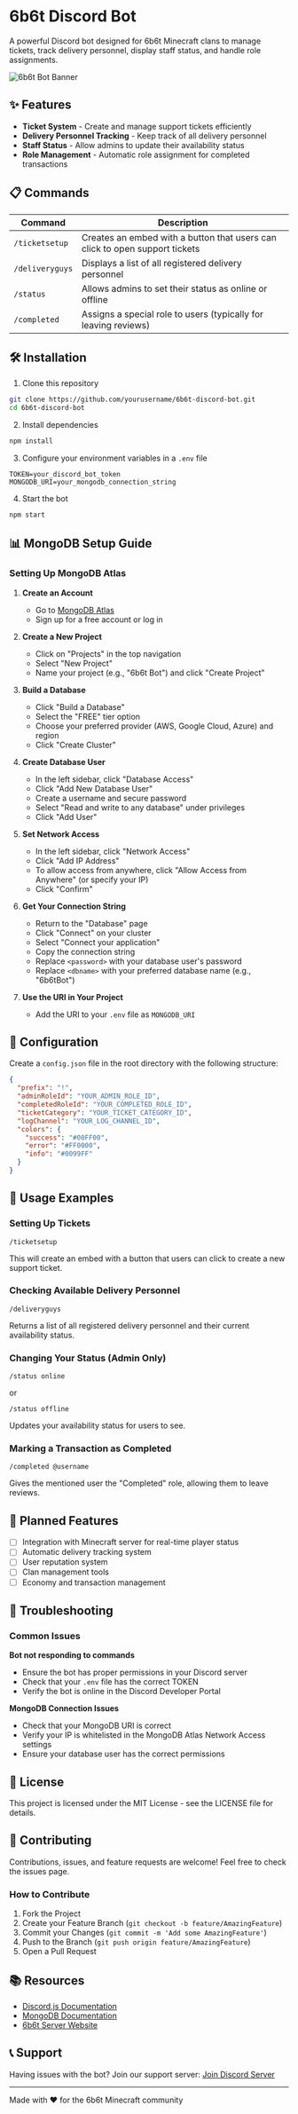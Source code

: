 # 6b6t Discord Bot

A powerful Discord bot designed for 6b6t Minecraft clans to manage tickets, track delivery personnel, display staff status, and handle role assignments.

![6b6t Bot Banner](https://via.placeholder.com/800x200)

## ✨ Features

- **Ticket System** - Create and manage support tickets efficiently
- **Delivery Personnel Tracking** - Keep track of all delivery personnel
- **Staff Status** - Allow admins to update their availability status
- **Role Management** - Automatic role assignment for completed transactions

## 📋 Commands

| Command | Description |
|---------|-------------|
| `/ticketsetup` | Creates an embed with a button that users can click to open support tickets |
| `/deliveryguys` | Displays a list of all registered delivery personnel |
| `/status` | Allows admins to set their status as online or offline |
| `/completed` | Assigns a special role to users (typically for leaving reviews) |

## 🛠️ Installation

1. Clone this repository
```bash
git clone https://github.com/yourusername/6b6t-discord-bot.git
cd 6b6t-discord-bot
```

2. Install dependencies
```bash
npm install
```

3. Configure your environment variables in a `.env` file
```
TOKEN=your_discord_bot_token
MONGODB_URI=your_mongodb_connection_string
```

4. Start the bot
```bash
npm start
```

## 📊 MongoDB Setup Guide

### Setting Up MongoDB Atlas

1. **Create an Account**
   - Go to [MongoDB Atlas](https://www.mongodb.com/cloud/atlas)
   - Sign up for a free account or log in

2. **Create a New Project**
   - Click on "Projects" in the top navigation
   - Select "New Project"
   - Name your project (e.g., "6b6t Bot") and click "Create Project"

3. **Build a Database**
   - Click "Build a Database"
   - Select the "FREE" tier option
   - Choose your preferred provider (AWS, Google Cloud, Azure) and region
   - Click "Create Cluster"

4. **Create Database User**
   - In the left sidebar, click "Database Access"
   - Click "Add New Database User"
   - Create a username and secure password
   - Select "Read and write to any database" under privileges
   - Click "Add User"

5. **Set Network Access**
   - In the left sidebar, click "Network Access"
   - Click "Add IP Address"
   - To allow access from anywhere, click "Allow Access from Anywhere" (or specify your IP)
   - Click "Confirm"

6. **Get Your Connection String**
   - Return to the "Database" page
   - Click "Connect" on your cluster
   - Select "Connect your application"
   - Copy the connection string
   - Replace `<password>` with your database user's password
   - Replace `<dbname>` with your preferred database name (e.g., "6b6tBot")

7. **Use the URI in Your Project**
   - Add the URI to your `.env` file as `MONGODB_URI`

## 🔧 Configuration

Create a `config.json` file in the root directory with the following structure:

```json
{
  "prefix": "!",
  "adminRoleId": "YOUR_ADMIN_ROLE_ID",
  "completedRoleId": "YOUR_COMPLETED_ROLE_ID",
  "ticketCategory": "YOUR_TICKET_CATEGORY_ID",
  "logChannel": "YOUR_LOG_CHANNEL_ID",
  "colors": {
    "success": "#00FF00",
    "error": "#FF0000",
    "info": "#0099FF"
  }
}
```

## 💬 Usage Examples

### Setting Up Tickets

```
/ticketsetup
```
This will create an embed with a button that users can click to create a new support ticket.

### Checking Available Delivery Personnel

```
/deliveryguys
```
Returns a list of all registered delivery personnel and their current availability status.

### Changing Your Status (Admin Only)

```
/status online
```
or
```
/status offline
```
Updates your availability status for users to see.

### Marking a Transaction as Completed

```
/completed @username
```
Gives the mentioned user the "Completed" role, allowing them to leave reviews.

## 🔄 Planned Features

- [ ] Integration with Minecraft server for real-time player status
- [ ] Automatic delivery tracking system
- [ ] User reputation system
- [ ] Clan management tools
- [ ] Economy and transaction management

## 🐛 Troubleshooting

### Common Issues

**Bot not responding to commands**
- Ensure the bot has proper permissions in your Discord server
- Check that your `.env` file has the correct TOKEN
- Verify the bot is online in the Discord Developer Portal

**MongoDB Connection Issues**
- Check that your MongoDB URI is correct
- Verify your IP is whitelisted in the MongoDB Atlas Network Access settings
- Ensure your database user has the correct permissions

## 📜 License

This project is licensed under the MIT License - see the LICENSE file for details.

## 🤝 Contributing

Contributions, issues, and feature requests are welcome! Feel free to check the issues page.

### How to Contribute

1. Fork the Project
2. Create your Feature Branch (`git checkout -b feature/AmazingFeature`)
3. Commit your Changes (`git commit -m 'Add some AmazingFeature'`)
4. Push to the Branch (`git push origin feature/AmazingFeature`)
5. Open a Pull Request

## 📚 Resources

- [Discord.js Documentation](https://discord.js.org/)
- [MongoDB Documentation](https://docs.mongodb.com/)
- [6b6t Server Website](https://example.com)

## 📞 Support

Having issues with the bot? Join our support server:
[Join Discord Server](https://discord.gg/yourdiscordlink)

---

Made with ❤️ for the 6b6t Minecraft community
